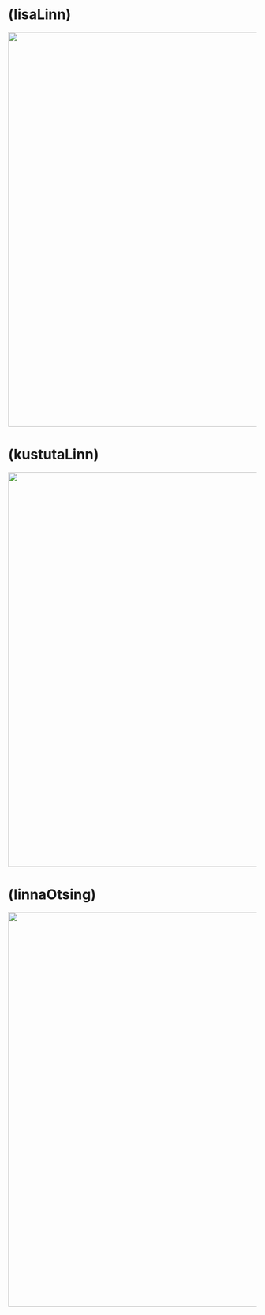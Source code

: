 # (lisaLinn)
<img src="https://github.com/user-attachments/assets/07b96556-3067-4906-932d-56dcdde08271" width="800">

# (kustutaLinn)
<img src="https://github.com/user-attachments/assets/9d1a1c13-d381-4a2a-a54c-e46ed3962b00" width="800">

# (linnaOtsing)
<img src="https://github.com/user-attachments/assets/b42f681d-cbf6-4f87-95fc-c7ddaf766e37" width="800">


